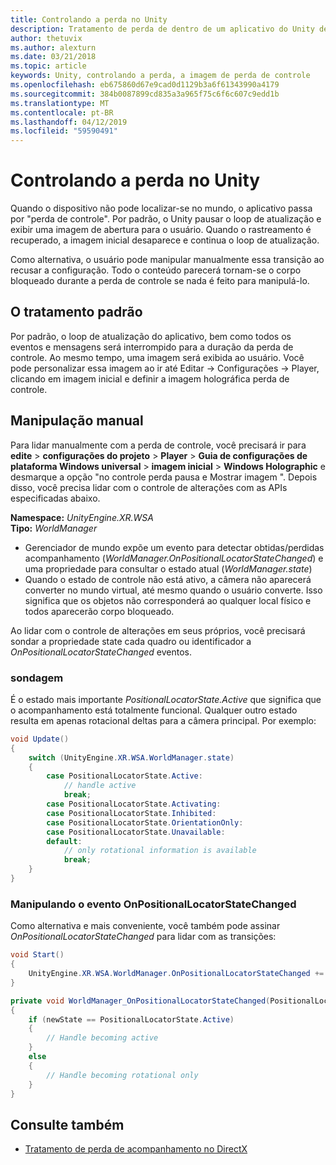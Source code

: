 ```yaml
---
title: Controlando a perda no Unity
description: Tratamento de perda de dentro de um aplicativo do Unity de acompanhamento.
author: thetuvix
ms.author: alexturn
ms.date: 03/21/2018
ms.topic: article
keywords: Unity, controlando a perda, a imagem de perda de controle
ms.openlocfilehash: eb675860d67e9cad0d1129b3a6f61343990a4179
ms.sourcegitcommit: 384b0087899cd835a3a965f75c6f6c607c9edd1b
ms.translationtype: MT
ms.contentlocale: pt-BR
ms.lasthandoff: 04/12/2019
ms.locfileid: "59590491"
---
```

# <a name="tracking-loss-in-unity"></a>Controlando a perda no Unity

Quando o dispositivo não pode localizar-se no mundo, o aplicativo passa por "perda de controle". Por padrão, o Unity pausar o loop de atualização e exibir uma imagem de abertura para o usuário. Quando o rastreamento é recuperado, a imagem inicial desaparece e continua o loop de atualização.

Como alternativa, o usuário pode manipular manualmente essa transição ao recusar a configuração. Todo o conteúdo parecerá tornam-se o corpo bloqueado durante a perda de controle se nada é feito para manipulá-lo.

## <a name="default-handling"></a>O tratamento padrão

Por padrão, o loop de atualização do aplicativo, bem como todos os eventos e mensagens será interrompido para a duração da perda de controle. Ao mesmo tempo, uma imagem será exibida ao usuário. Você pode personalizar essa imagem ao ir até Editar -> Configurações -> Player, clicando em imagem inicial e definir a imagem holográfica perda de controle.

## <a name="manual-handling"></a>Manipulação manual

Para lidar manualmente com a perda de controle, você precisará ir para **edite** > **configurações do projeto** > **Player**  >   **Guia de configurações de plataforma Windows universal** > **imagem inicial** > **Windows Holographic** e desmarque a opção "no controle perda pausa e Mostrar imagem ". Depois disso, você precisa lidar com o controle de alterações com as APIs especificadas abaixo.

**Namespace:** *UnityEngine.XR.WSA*<br>
**Tipo:** *WorldManager*

* Gerenciador de mundo expõe um evento para detectar obtidas/perdidas acompanhamento (*WorldManager.OnPositionalLocatorStateChanged*) e uma propriedade para consultar o estado atual (*WorldManager.state*)
* Quando o estado de controle não está ativo, a câmera não aparecerá converter no mundo virtual, até mesmo quando o usuário converte. Isso significa que os objetos não corresponderá ao qualquer local físico e todos aparecerão corpo bloqueado.

Ao lidar com o controle de alterações em seus próprios, você precisará sondar a propriedade state cada quadro ou identificador a *OnPositionalLocatorStateChanged* eventos.

### <a name="polling"></a>sondagem

É o estado mais importante *PositionalLocatorState.Active* que significa que o acompanhamento está totalmente funcional. Qualquer outro estado resulta em apenas rotacional deltas para a câmera principal. Por exemplo: 

```cs
void Update()
{
    switch (UnityEngine.XR.WSA.WorldManager.state)
    {
        case PositionalLocatorState.Active:
            // handle active
            break;
        case PositionalLocatorState.Activating:
        case PositionalLocatorState.Inhibited:
        case PositionalLocatorState.OrientationOnly:
        case PositionalLocatorState.Unavailable:
        default:
            // only rotational information is available
            break;
    }
}
```

### <a name="handling-the-onpositionallocatorstatechanged-event"></a>Manipulando o evento OnPositionalLocatorStateChanged

Como alternativa e mais conveniente, você também pode assinar *OnPositionalLocatorStateChanged* para lidar com as transições:

```cs
void Start()
{
    UnityEngine.XR.WSA.WorldManager.OnPositionalLocatorStateChanged += WorldManager_OnPositionalLocatorStateChanged;
}

private void WorldManager_OnPositionalLocatorStateChanged(PositionalLocatorState oldState, PositionalLocatorState newState)
{
    if (newState == PositionalLocatorState.Active)
    {
        // Handle becoming active
    }
    else
    {
        // Handle becoming rotational only
    }
}
```

## <a name="see-also"></a>Consulte também
* [Tratamento de perda de acompanhamento no DirectX](coordinate-systems-in-directx.md#handling-tracking-loss)
